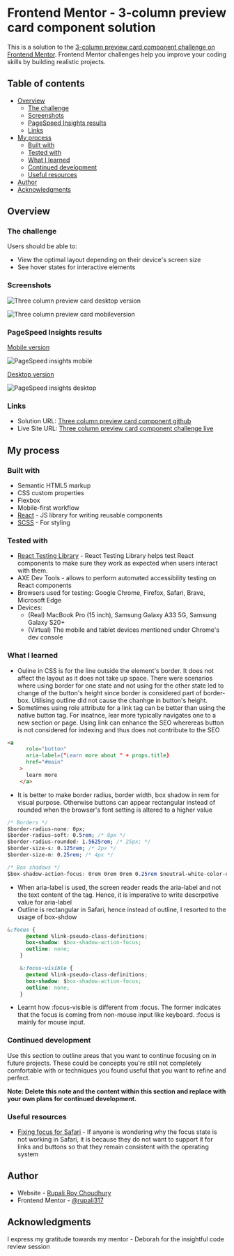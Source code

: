 # Frontend Mentor - 3-column preview card component solution

This is a solution to the [3-column preview card component challenge on Frontend Mentor](https://www.frontendmentor.io/challenges/3column-preview-card-component-pH92eAR2-). Frontend Mentor challenges help you improve your coding skills by building realistic projects. 

## Table of contents

- [Overview](#overview)
  - [The challenge](#the-challenge)
  - [Screenshots](#screenshots)
  - [PageSpeed Insights results](#pagespeed-insights-results)
  - [Links](#links)
- [My process](#my-process)
  - [Built with](#built-with)
  - [Tested with](#tested-with)
  - [What I learned](#what-i-learned)
  - [Continued development](#continued-development)
  - [Useful resources](#useful-resources)
- [Author](#author)
- [Acknowledgments](#acknowledgments)

## Overview

### The challenge

Users should be able to:

- View the optimal layout depending on their device's screen size
- See hover states for interactive elements

### Screenshots

![Three column preview card desktop version](./public/images/three-column-preview-card-component-desktop.png)

![Three column preview card mobileversion](./public/images/three-column-preview-card-component-mobile.png)

### PageSpeed Insights results
[Mobile version](https://pagespeed.web.dev/analysis/https-three-column-preview-card-rupali-netlify-app/ovfjmkq240?form_factor=mobile)

![PageSpeed insights mobile](./public/images/pageSpeed-insights-mobile.png)

[Desktop version](https://pagespeed.web.dev/analysis/https-three-column-preview-card-rupali-netlify-app/ovfjmkq240?form_factor=desktop)

![PageSpeed insights desktop](./public/images/pageSpeed-insights-desktop.png)

### Links

- Solution URL: [Three column preview card component github](https://github.com/rupali317/3-column-preview-card-component-main)
- Live Site URL: [Three column preview card component challenge live](https://three-column-preview-card-rupali.netlify.app/)

## My process

### Built with

- Semantic HTML5 markup
- CSS custom properties
- Flexbox
- Mobile-first workflow
- [React](https://reactjs.org/) - JS library for writing reusable components
- [SCSS](https://sass-lang.com/) - For styling

### Tested with

- [React Testing Library](https://testing-library.com/docs/react-testing-library/intro/) - React Testing Library helps test React components to make sure they work as expected when users interact with them.
- AXE Dev Tools -  allows to perform automated accessibility testing on React components 
- Browsers used for testing: Google Chrome, Firefox, Safari, Brave, Microsoft Edge
- Devices: 
  - (Real) MacBook Pro (15 inch), Samsung Galaxy A33 5G, Samsung Galaxy S20+
  - (Virtual) The mobile and tablet devices mentioned under Chrome's dev console

### What I learned

- Ouline in CSS is for the line outside the element's border. It does not affect the layout as it does not take up space. There were scenarios where using border for one state and  not using for the other state led to change of the button's height since border is considered part of border-box. Utilising outline did not cause the chanhge in button's height.
- Sometimes using role attribute for a link tag can be better than using the native button tag. For insatnce, lear more typically navigates one to a new section or page. Using link can enhance the SEO wherereas button is not considered for indexing and thus does not contribute to the SEO

```html
<a
      role="button"
      aria-label={"Learn more about " + props.title}
      href="#main"
    >
      learn more
    </a>
```

- It is better to make border radius, border width, box shadow in rem for visual purpose. Otherwise buttons can appear rectangular instead of rounded when the browser's font setting is altered to a higher value
```css
/* Borders */
$border-radius-none: 0px;
$border-radius-soft: 0.5rem; /* 8px */
$border-radius-rounded: 1.5625rem; /* 25px; */
$border-size-s: 0.125rem; /* 2px */
$border-size-m: 0.25rem; /* 4px */

/* Box shadows */
$box-shadow-action-focus: 0rem 0rem 0rem 0.25rem $neutral-white-color-opacity-2;
```
- When aria-label is used, the screen reader reads the aria-label and not the text content of the tag. Hence, it is imperative to write descrpetive value for aria-label
- Outline is rectangular in Safari, hence instead of outline, I resorted to the usage of box-shdow
```css
&:focus {
      @extend %link-pseudo-class-definitions;
      box-shadow: $box-shadow-action-focus;
      outline: none;
    }

    &:focus-visible {
      @extend %link-pseudo-class-definitions;
      box-shadow: $box-shadow-action-focus;
      outline: none;
    }
```
- Learnt how :focus-visible is different from :focus. The former indicates that the focus is coming from non-mouse input like keyboard. :focus is mainly for mouse input.

### Continued development

Use this section to outline areas that you want to continue focusing on in future projects. These could be concepts you're still not completely comfortable with or techniques you found useful that you want to refine and perfect.

**Note: Delete this note and the content within this section and replace with your own plans for continued development.**

### Useful resources

- [Fixing focus for Safari](https://itnext.io/fixing-focus-for-safari-b5916fef1064?gi=842cad91af3c#:~:text=The%20reason%20is%20that%20macOS,of%20with%20their%20competitors) - If anyone is wondering why the focus state is not working in Safari, it is because they do not want to support it for links and buttons so that they remain consistent with the operating system

## Author

- Website - [Rupali Roy Choudhury](https://www.linkedin.com/in/rupali-rc/)
- Frontend Mentor - [@rupali317](https://www.frontendmentor.io/profile/rupali317)

## Acknowledgments

I express my gratitude towards my mentor - Deborah for the insightful code review session
